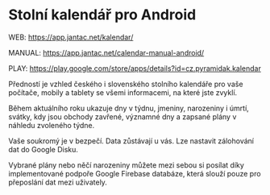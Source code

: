 # Stolní kalendář pro Android

WEB: https://app.jantac.net/kalendar/

MANUAL: https://app.jantac.net/calendar-manual-android/

PLAY: https://play.google.com/store/apps/details?id=cz.pyramidak.kalendar

Předností je vzhled českého i slovenského stolního kalendáře pro vaše počítače, mobily a tablety se všemi informacemi, na které jste zvyklí.

Během aktuálního roku ukazuje dny v týdnu, jmeniny, narozeniny i úmrtí, svátky, kdy jsou obchody zavřené, významné dny a zapsané plány v náhledu zvoleného týdne.

Vaše soukromý je v bezpečí. Data zůstávají u vás. Lze nastavit zálohování dat do Google Disku.

Vybrané plány nebo něčí narozeniny můžete mezi sebou si posílat díky implementované podpoře Google Firebase databáze, která slouží pouze pro přeposlání dat mezi uživately.
